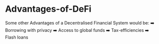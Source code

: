 # Advantages-of-DeFi
Some other Advantages of a Decentralised Financial System would be: ➡️ Borrowing with privacy ➡️ Access to global funds ➡️ Tax-efficiencies ➡️ Flash loans
